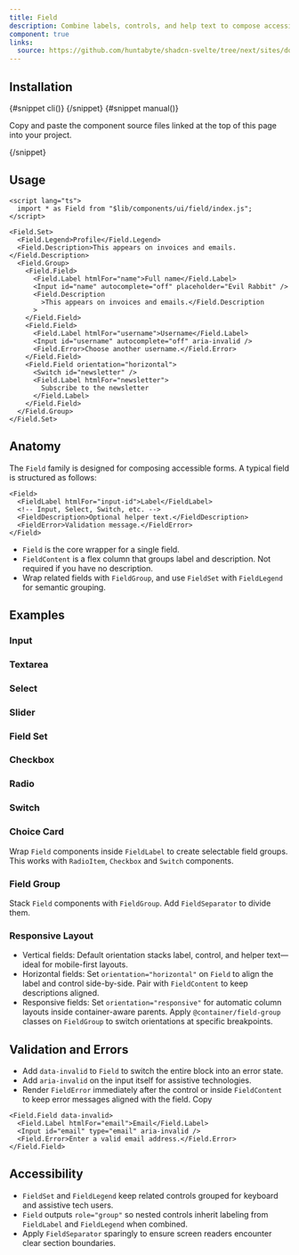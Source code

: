 ```yaml
---
title: Field
description: Combine labels, controls, and help text to compose accessible form fields and grouped inputs.
component: true
links:
  source: https://github.com/huntabyte/shadcn-svelte/tree/next/sites/docs/src/lib/registry/ui/field
---
```


<script>
	import ComponentPreview from "$lib/components/component-preview.svelte";
	import PMAddComp from "$lib/components/pm-add-comp.svelte";
	import PMInstall from "$lib/components/pm-install.svelte";
	import Steps from "$lib/components/steps.svelte";
	import InstallTabs from "$lib/components/install-tabs.svelte";
	import Step from "$lib/components/step.svelte";
</script>

<ComponentPreview name="field-demo">

<div></div>

</ComponentPreview>

## Installation

<InstallTabs>
{#snippet cli()}
<PMAddComp name="field" />
{/snippet}
{#snippet manual()}
<Steps>

<Step>

Copy and paste the component source files linked at the top of this page into your project.

</Step>

</Steps>
{/snippet}
</InstallTabs>

## Usage

```svelte
<script lang="ts">
  import * as Field from "$lib/components/ui/field/index.js";
</script>

<Field.Set>
  <Field.Legend>Profile</Field.Legend>
  <Field.Description>This appears on invoices and emails.</Field.Description>
  <Field.Group>
    <Field.Field>
      <Field.Label htmlFor="name">Full name</Field.Label>
      <Input id="name" autocomplete="off" placeholder="Evil Rabbit" />
      <Field.Description
        >This appears on invoices and emails.</Field.Description
      >
    </Field.Field>
    <Field.Field>
      <Field.Label htmlFor="username">Username</Field.Label>
      <Input id="username" autocomplete="off" aria-invalid />
      <Field.Error>Choose another username.</Field.Error>
    </Field.Field>
    <Field.Field orientation="horizontal">
      <Switch id="newsletter" />
      <Field.Label htmlFor="newsletter">
        Subscribe to the newsletter
      </Field.Label>
    </Field.Field>
  </Field.Group>
</Field.Set>
```

## Anatomy

The `Field` family is designed for composing accessible forms. A typical field is structured as follows:

```svelte
<Field>
  <FieldLabel htmlFor="input-id">Label</FieldLabel>
  <!-- Input, Select, Switch, etc. -->
  <FieldDescription>Optional helper text.</FieldDescription>
  <FieldError>Validation message.</FieldError>
</Field>
```

- `Field` is the core wrapper for a single field.
- `FieldContent` is a flex column that groups label and description. Not required if you have no description.
- Wrap related fields with `FieldGroup`, and use `FieldSet` with `FieldLegend` for semantic grouping.

## Examples

### Input

<ComponentPreview name="field-input-demo">

<div></div>

</ComponentPreview>

### Textarea

<ComponentPreview name="field-textarea-demo">

<div></div>

</ComponentPreview>

### Select

<ComponentPreview name="field-select-demo">

<div></div>

</ComponentPreview>

### Slider

<ComponentPreview name="field-slider-demo">

<div></div>

</ComponentPreview>

### Field Set

<ComponentPreview name="field-field-set-demo">

<div></div>

</ComponentPreview>

### Checkbox

<ComponentPreview name="field-checkbox-demo">

<div></div>

</ComponentPreview>

### Radio

<ComponentPreview name="field-radio-demo">

<div></div>

</ComponentPreview>

### Switch

<ComponentPreview name="field-switch-demo">

<div></div>

</ComponentPreview>

### Choice Card

Wrap `Field` components inside `FieldLabel` to create selectable field groups. This works with `RadioItem`, `Checkbox` and `Switch` components.

<ComponentPreview name="field-choice-card">

<div></div>

</ComponentPreview>

### Field Group

Stack `Field` components with `FieldGroup`. Add `FieldSeparator` to divide them.

<ComponentPreview name="field-field-group-demo">

<div></div>

</ComponentPreview>

### Responsive Layout

- Vertical fields: Default orientation stacks label, control, and helper text—ideal for mobile-first layouts.
- Horizontal fields: Set `orientation="horizontal"` on `Field` to align the label and control side-by-side. Pair with `FieldContent` to keep descriptions aligned.
- Responsive fields: Set `orientation="responsive"` for automatic column layouts inside container-aware parents. Apply `@container/field-group` classes on `FieldGroup` to switch orientations at specific breakpoints.

<ComponentPreview name="field-responsive-layout-demo">

<div></div>

</ComponentPreview>

## Validation and Errors

- Add `data-invalid` to `Field` to switch the entire block into an error state.
- Add `aria-invalid` on the input itself for assistive technologies.
- Render `FieldError` immediately after the control or inside `FieldContent` to keep error messages aligned with the field.
  Copy

```svelte
<Field.Field data-invalid>
  <Field.Label htmlFor="email">Email</Field.Label>
  <Input id="email" type="email" aria-invalid />
  <Field.Error>Enter a valid email address.</Field.Error>
</Field.Field>
```

## Accessibility

- `FieldSet` and `FieldLegend` keep related controls grouped for keyboard and assistive tech users.
- `Field` outputs `role="group"` so nested controls inherit labeling from `FieldLabel` and `FieldLegend` when combined.
- Apply `FieldSeparator` sparingly to ensure screen readers encounter clear section boundaries.
